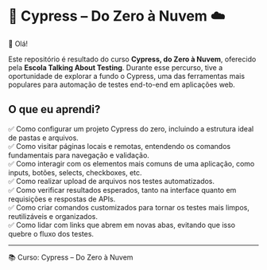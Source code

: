 # 🌲 Cypress – Do Zero à Nuvem ☁️

👋 Olá!

Este repositório é resultado do curso **Cypress, do Zero à Nuvem**, oferecido pela **Escola Talking About Testing**. Durante esse percurso, tive a oportunidade de explorar a fundo o Cypress, uma das ferramentas mais populares para automação de testes end-to-end em aplicações web.

## O que eu aprendi?

✅ Como configurar um projeto Cypress do zero, incluindo a estrutura ideal de pastas e arquivos.  
✅ Como visitar páginas locais e remotas, entendendo os comandos fundamentais para navegação e validação.  
✅ Como interagir com os elementos mais comuns de uma aplicação, como inputs, botões, selects, checkboxes, etc.  
✅ Como realizar upload de arquivos nos testes automatizados.  
✅ Como verificar resultados esperados, tanto na interface quanto em requisições e respostas de APIs.  
✅ Como criar comandos customizados para tornar os testes mais limpos, reutilizáveis e organizados.  
✅ Como lidar com links que abrem em novas abas, evitando que isso quebre o fluxo dos testes.   

---

📚 Curso: Cypress – Do Zero à Nuvem    
